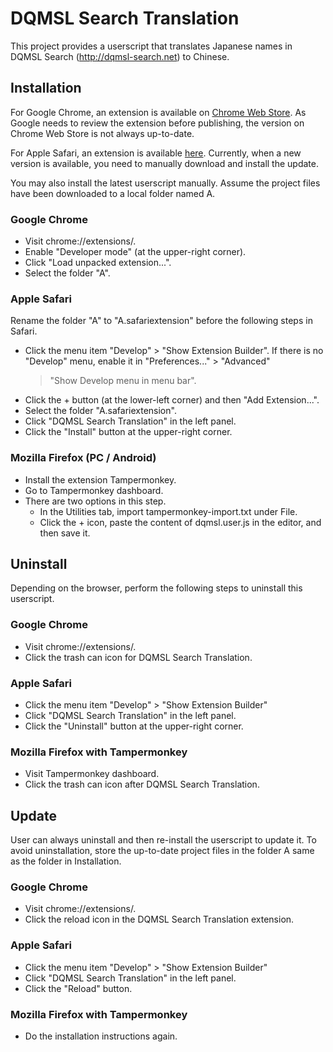 # DQMSL Search Translation

This project provides a userscript that translates Japanese names in DQMSL
Search (http://dqmsl-search.net) to Chinese.

## Installation

For Google Chrome, an extension is available on
[Chrome Web Store](https://chrome.google.com/webstore/detail/dqmsl-search-translation/bfoalanjlafmpdifnnohngjdlbhkephh?hl=en-GB).
As Google needs to review the extension before publishing, the version on
Chrome Web Store is not always up-to-date.

For Apple Safari, an extension is available
[here](https://drive.google.com/folderview?id=0BwtU1M55iR0ATG9WZ0NoOG1BWTQ&usp=sharing).
Currently, when a new version is available, you need to manually
download and install the update.

You may also install the latest userscript manually.
Assume the project files have been downloaded to a local folder named A.

### Google Chrome

- Visit chrome://extensions/.
- Enable "Developer mode" (at the upper-right corner).
- Click "Load unpacked extension...".
- Select the folder "A".

### Apple Safari

Rename the folder "A" to "A.safariextension" before the following steps
in Safari. 

- Click the menu item "Develop" > "Show Extension Builder".
  If there is no "Develop" menu, enable it in "Preferences..." > "Advanced"
  > "Show Develop menu in menu bar".
- Click the + button (at the lower-left corner) and then "Add Extension...".
- Select the folder "A.safariextension".
- Click "DQMSL Search Translation" in the left panel.
- Click the "Install" button at the upper-right corner.

### Mozilla Firefox (PC / Android)

- Install the extension Tampermonkey.
- Go to Tampermonkey dashboard.
- There are two options in this step.
  - In the Utilities tab, import tampermonkey-import.txt under File.
  - Click the + icon, paste the content of dqmsl.user.js in the editor, and then save it.

## Uninstall

Depending on the browser, perform the following steps to uninstall this
userscript.

### Google Chrome

- Visit chrome://extensions/.
- Click the trash can icon for DQMSL Search Translation.

### Apple Safari

- Click the menu item "Develop" > "Show Extension Builder"
- Click "DQMSL Search Translation" in the left panel.
- Click the "Uninstall" button at the upper-right corner.

### Mozilla Firefox with Tampermonkey

- Visit Tampermonkey dashboard.
- Click the trash can icon after DQMSL Search Translation.

## Update

User can always uninstall and then re-install the userscript to update it.
To avoid uninstallation, store the up-to-date project files in the folder
A same as the folder in Installation.

### Google Chrome

- Visit chrome://extensions/.
- Click the reload icon in the DQMSL Search Translation extension.

### Apple Safari

- Click the menu item "Develop" > "Show Extension Builder"
- Click "DQMSL Search Translation" in the left panel.
- Click the "Reload" button.

### Mozilla Firefox with Tampermonkey

- Do the installation instructions again.

